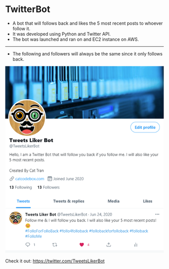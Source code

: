 # TwitterBot
- A bot that will follows back and likes the 5 most recent posts to whoever follow it. 
- It was developed using Python and Twitter API.
- The bot was launched and ran on and EC2 instance on AWS.
<hr>

- The following and followers will always be the same since it only follows back.
<img src='./git-imgs/demo.png' />

Check it out: https://twitter.com/TweetsLikerBot
